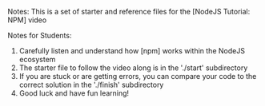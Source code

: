 Notes:
This is a set of starter and reference files for the [NodeJS Tutorial: NPM] video

Notes for Students:
1. Carefully listen and understand how [npm] works within the NodeJS ecosystem
2. The starter file to follow the video along is in the './start' subdirectory
3. If you are stuck or are getting errors, you can compare your code to the correct solution in the './finish' subdirectory
4. Good luck and have fun learning!

